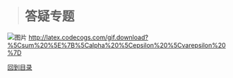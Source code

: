 ># 答疑专题


![图片](http://latex.codecogs.com/gif.download?%5Csum%20%5E%7B%5Calpha%20%5Cepsilon%20%5Cvarepsilon%20%7D)
http://latex.codecogs.com/gif.download?%5Csum%20%5E%7B%5Calpha%20%5Cepsilon%20%5Cvarepsilon%20%7D

[回到目录](https://github.com/Comac123/EN666/blob/master/README.md)
